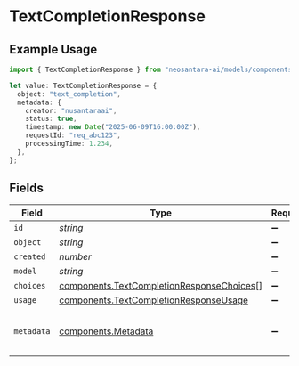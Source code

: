 # TextCompletionResponse

## Example Usage

```typescript
import { TextCompletionResponse } from "neosantara-ai/models/components";

let value: TextCompletionResponse = {
  object: "text_completion",
  metadata: {
    creator: "nusantaraai",
    status: true,
    timestamp: new Date("2025-06-09T16:00:00Z"),
    requestId: "req_abc123",
    processingTime: 1.234,
  },
};
```

## Fields

| Field                                                                                                  | Type                                                                                                   | Required                                                                                               | Description                                                                                            | Example                                                                                                |
| ------------------------------------------------------------------------------------------------------ | ------------------------------------------------------------------------------------------------------ | ------------------------------------------------------------------------------------------------------ | ------------------------------------------------------------------------------------------------------ | ------------------------------------------------------------------------------------------------------ |
| `id`                                                                                                   | *string*                                                                                               | :heavy_minus_sign:                                                                                     | N/A                                                                                                    |                                                                                                        |
| `object`                                                                                               | *string*                                                                                               | :heavy_minus_sign:                                                                                     | N/A                                                                                                    | text_completion                                                                                        |
| `created`                                                                                              | *number*                                                                                               | :heavy_minus_sign:                                                                                     | N/A                                                                                                    |                                                                                                        |
| `model`                                                                                                | *string*                                                                                               | :heavy_minus_sign:                                                                                     | N/A                                                                                                    |                                                                                                        |
| `choices`                                                                                              | [components.TextCompletionResponseChoices](../../models/components/textcompletionresponsechoices.md)[] | :heavy_minus_sign:                                                                                     | N/A                                                                                                    |                                                                                                        |
| `usage`                                                                                                | [components.TextCompletionResponseUsage](../../models/components/textcompletionresponseusage.md)       | :heavy_minus_sign:                                                                                     | N/A                                                                                                    |                                                                                                        |
| `metadata`                                                                                             | [components.Metadata](../../models/components/metadata.md)                                             | :heavy_minus_sign:                                                                                     | Metadata response dari NusantaraAI.                                                                    |                                                                                                        |